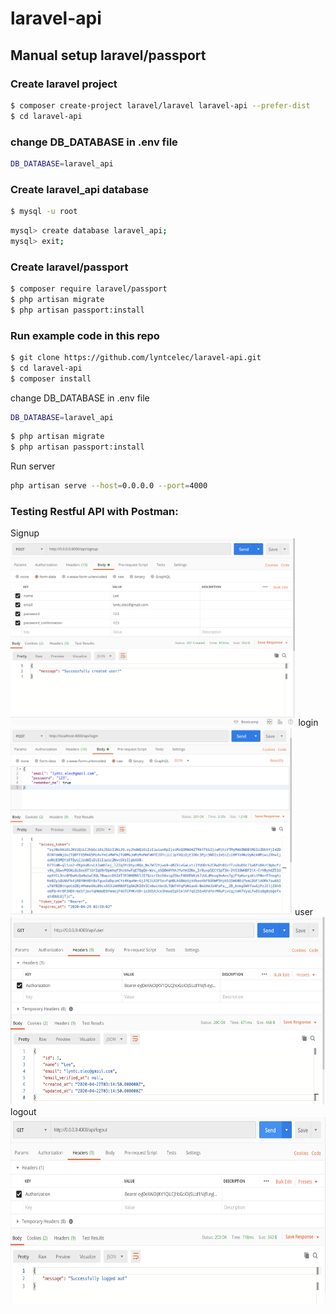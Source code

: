 # laravel-api
## Manual setup laravel/passport
### Create laravel project
```sh
$ composer create-project laravel/laravel laravel-api --prefer-dist
$ cd laravel-api
```

### change DB_DATABASE in .env file
```sh
DB_DATABASE=laravel_api
```

### Create laravel_api database
```sh
$ mysql -u root
```
```sh
mysql> create database laravel_api;
mysql> exit;
```

### Create laravel/passport
```sh
$ composer require laravel/passport
$ php artisan migrate
$ php artisan passport:install
```

### Run example code in this repo
```sh
$ git clone https://github.com/lyntcelec/laravel-api.git
$ cd laravel-api
$ composer install
```
change DB_DATABASE in .env file
```sh
DB_DATABASE=laravel_api
```
```sh
$ php artisan migrate
$ php artisan passport:install
```
Run server
```sh
php artisan serve --host=0.0.0.0 --port=4000
```

### Testing Restful API with Postman:
Signup
<img src="gitimages/signup.png" height="300em" />
login
<img src="gitimages/login.png" height="300em" />
user
<img src="gitimages/user.png" height="300em" />
logout
<img src="gitimages/logout.png" height="300em" />
